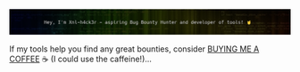 <center><img src="https://github.com/xnl-h4ck3r/xnl-h4ck3r/blob/main/banner.png"></center>

If my tools help you find any great bounties, consider [BUYING ME A COFFEE](https://ko-fi.com/xnlh4ck3r) ☕ (I could use the caffeine!)...

<a href="https://infosec.exchange/web/@Xnl_h4ck3r" rel="me"></a>
